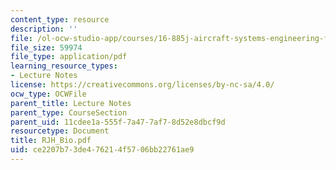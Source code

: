 ```yaml
---
content_type: resource
description: ''
file: /ol-ocw-studio-app/courses/16-885j-aircraft-systems-engineering-fall-2004/ce2207b73de476214f5706bb22761ae9_RJH_Bio.pdf
file_size: 59974
file_type: application/pdf
learning_resource_types:
- Lecture Notes
license: https://creativecommons.org/licenses/by-nc-sa/4.0/
ocw_type: OCWFile
parent_title: Lecture Notes
parent_type: CourseSection
parent_uid: 11cdee1a-555f-7a47-7af7-8d52e8dbcf9d
resourcetype: Document
title: RJH_Bio.pdf
uid: ce2207b7-3de4-7621-4f57-06bb22761ae9
---
```

